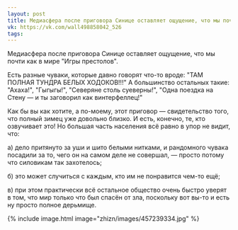 ```yaml
---
layout: post
title: Медиасфера после приговора Синице оставляет ощущение, что мы почти как в мире "Игры престолов"
vk: https://vk.com/wall498858042_526
tags:
---
```

Медиасфера после приговора Синице оставляет ощущение, что мы почти как в мире "Игры престолов".

Есть разные чуваки, которые давно говорят что-то вроде: "ТАМ ПОЛНАЯ ТУНДРА БЕЛЫХ ХОДОКОВ!!!" А большинство остальных такие: "Ахаха!", "Гыгыгы!", "Северяне столь суеверны!", "Одна поездка на Стену — и ты заговорил как винтерфеллец!"

Как бы вы как хотите, а по-моему, этот приговор — свидетельство того, что полный зимец уже довольно близко. И есть, конечно, те, кто озвучивает это! Но большая часть населения всё равно в упор не видит, что:

а) дело притянуто за уши и шито белыми нитками, и рандомного чувака посадили за то, чего он на самом деле не совершал, — просто потому что силовикам так захотелось;

б) это может случиться с каждым, кто им не понравится чем-то ещё;

в) при этом практически всё остальное общество очень быстро уверят в том, что мир только что был спасён от зла, поскольку вот вы-то и есть ну просто полное дерьмище.

{% include image.html image="zhizn/images/457239334.jpg" %}
